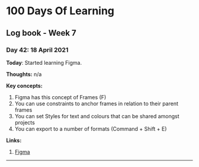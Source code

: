# 100 Days Of Learning

## Log book - Week 7

### Day 42: 18 April 2021

**Today**: Started learning Figma.

**Thoughts:** n/a

**Key concepts:**

1. Figma has this concept of Frames (F)
2. You can use constraints to anchor frames in relation to their parent frames
3. You can set Styles for text and colours that can be shared amongst projects
4. You can export to a number of formats (Command + Shift + E)

**Links:**

1. [Figma](https://www.figma.com/)

---
